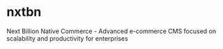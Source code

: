 # nxtbn
Next Billion Native Commerce - Advanced e-commerce CMS focused on scalability and productivity for enterprises
